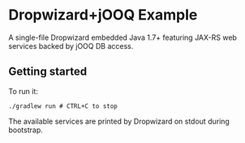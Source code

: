# Dropwizard+jOOQ Example

A single-file Dropwizard embedded Java 1.7+ featuring JAX-RS web services backed by jOOQ DB access.

## Getting started

To run it:

```
./gradlew run # CTRL+C to stop
```

The available services are printed by Dropwizard on stdout during bootstrap.
